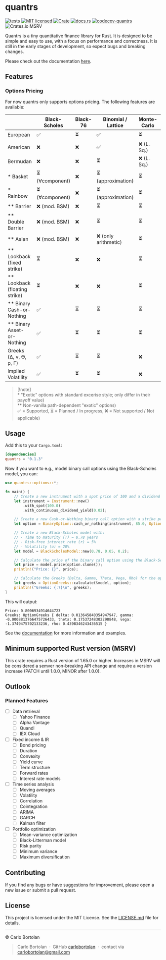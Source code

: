 # quantrs

![tests][actions-test-badge]
[![MIT licensed][license-badge]](./LICENSE.md)
[![Crate][crates-badge]][crates-url]
[![docs.rs][docsrs-badge]][docs-url]
[![codecov-quantrs][codecov-badge]][codecov-url]
![Crates.io MSRV][crates-msrv-badge]

[actions-test-badge]: https://github.com/carlobortolan/quantrs/actions/workflows/ci.yml/badge.svg
[crates-badge]: https://img.shields.io/crates/v/quantrs.svg
[crates-url]: https://crates.io/crates/quantrs
[license-badge]: https://img.shields.io/badge/license-MIT-blue.svg
[docsrs-badge]: https://img.shields.io/docsrs/quantrs
[docs-url]: https://docs.rs/quantrs/*/quantrs
[codecov-badge]: https://codecov.io/gh/carlobortolan/quantrs/graph/badge.svg?token=NJ4HW3OQFY
[codecov-url]: https://codecov.io/gh/carlobortolan/quantrs
[crates-msrv-badge]: https://img.shields.io/crates/msrv/quantrs

Quantrs is a tiny quantitative finance library for Rust. It is designed to be simple and easy to use, with a focus on performance and correctness. It is still in the early stages of development, so expect bugs and breaking changes.

Please check out the documentation [here][docs-url].

## Features

### Options Pricing

For now quantrs only supports options pricing. The following features are available:

|                                 | Black-Scholes   | Black-76 | Binomial / Lattice   | Monte-Carlo | Finite Diff   | Heston |
| ------------------------------- | --------------- | -------- | -------------------- | ----------- | ------------- | ------ |
| European                        | ✅              | ⏳       | ✅                   | ⏳          | ⏳            | ⏳     |
| American                        | ❌              | ❌       | ✅                   | ❌ (L. Sq.) | ⏳            | ❌     |
| Bermudan                        | ❌              | ❌       | ⏳                   | ❌ (L. Sq.) | ❌ (complex)  | ❌     |
| \* Basket                       | ⏳ (∀component) | ❌       | ⏳ (approximation)   | ⏳          | ❌            | ❌     |
| \* Rainbow                      | ⏳ (∀component) | ❌       | ⏳ (approximation)   | ⏳          | ❌            | ❌     |
| \*\* Barrier                    | ❌ (mod. BSM)   | ❌       | ⏳                   | ⏳          | ⏳            | ⏳     |
| \*\* Double Barrier             | ❌ (mod. BSM)   | ❌       | ⏳                   | ⏳          | ❌ (complex)  | ⏳     |
| \*\* Asian                      | ❌ (mod. BSM)   | ❌       | ❌ (only arithmetic) | ⏳          | ⏳            | ⏳     |
| \*\* Lookback (fixed strike)    | ⏳              | ❌       | ❌                   | ⏳          | ⏳            | ⏳     |
| \*\* Lookback (floating strike) | ⏳              | ❌       | ❌                   | ⏳          | ⏳            | ⏳     |
| \*\* Binary Cash-or-Nothing     | ✅              | ⏳       | ⏳                   | ⏳          | ❌ (mod. PDE) | ⏳     |
| \*\* Binary Asset-or-Nothing    | ✅              | ⏳       | ⏳                   | ⏳          | ❌ (mod. PDE) | ⏳     |
| Greeks (Δ, ν, Θ, ρ, Γ)          | ✅              | ⏳       | ⏳                   | ❌          | ❌            | ❌     |
| Implied Volatility              | ✅              | ⏳       | ⏳                   | ❌          | ❌            | ❌     |

> [!note] \
> \* "Exotic" options with standard excerise style; only differ in their payoff value)\
> \*\* Non-vanilla path-dependent "exotic" options)\
> ✅ = Supported, ⏳ = Planned / In progress, ❌ = Not supported / Not applicable)

## Usage

Add this to your `Cargo.toml`:

```toml
[dependencies]
quantrs = "0.1.3"
```

Now if you want to e.g., model binary call options using the Black-Scholes model, you can:

```rust
use quantrs::options::*;

fn main() {
    // Create a new instrument with a spot price of 100 and a dividend yield of 2%
    let instrument = Instrument::new()
        .with_spot(100.0)
        .with_continuous_dividend_yield(0.02);

    // Create a new Cash-or-Nothing binary call option with a strike price of 85
    let option = BinaryOption::cash_or_nothing(instrument, 85.0, OptionType::Call);

    // Create a new Black-Scholes model with:
    // - Time to maturity (T) = 0.78 years
    // - Risk-free interest rate (r) = 5%
    // - Volatility (σ) = 20%
    let model = BlackScholesModel::new(0.78, 0.05, 0.2);

    // Calculate the price of the binary call option using the Black-Scholes model
    let price = model.price(option.clone());
    println!("Price: {}", price);

    // Calculate the Greeks (Delta, Gamma, Theta, Vega, Rho) for the option
    let greeks = OptionGreeks::calculate(&model, option);
    println!("Greeks: {:?}\n", greeks);
}
```

This will output:

```text
Price: 0.8006934914644723
Greeks: OptionGreeks { delta: 0.013645840354947947, gamma: -0.0008813766475726433, theta: 0.17537248302290848, vega: -1.3749475702133236, rho: 0.4398346243436515 }
```

See the [documentation][docs-url] for more information and examples.

## Minimum supported Rust version (MSRV)

This crate requires a Rust version of 1.65.0 or higher. Increases in MSRV will be considered a semver non-breaking API change and require a version increase (PATCH until 1.0.0, MINOR after 1.0.0).

## Outlook

### Planned Features

- [ ] Data retrieval
  - [ ] Yahoo Finance
  - [ ] Alpha Vantage
  - [ ] Quandl
  - [ ] IEX Cloud
- [ ] Fixed income & IR
  - [ ] Bond pricing
  - [ ] Duration
  - [ ] Convexity
  - [ ] Yield curve
  - [ ] Term structure
  - [ ] Forward rates
  - [ ] Interest rate models
- [ ] Time series analysis
  - [ ] Moving averages
  - [ ] Volatility
  - [ ] Correlation
  - [ ] Cointegration
  - [ ] ARIMA
  - [ ] GARCH
  - [ ] Kalman filter
- [ ] Portfolio optimization
  - [ ] Mean-variance optimization
  - [ ] Black-Litterman model
  - [ ] Risk parity
  - [ ] Minimum variance
  - [ ] Maximum diversification

## Contributing

If you find any bugs or have suggestions for improvement, please open a new issue or submit a pull request.

## License

This project is licensed under the MIT License. See the [LICENSE.md](LICENSE.md) file for details.

---

© Carlo Bortolan

> Carlo Bortolan &nbsp;&middot;&nbsp;
> GitHub [carlobortolan](https://github.com/carlobortolan) &nbsp;&middot;&nbsp;
> contact via [carlobortolan@gmail.com](mailto:carlobortolan@gmail.com)
